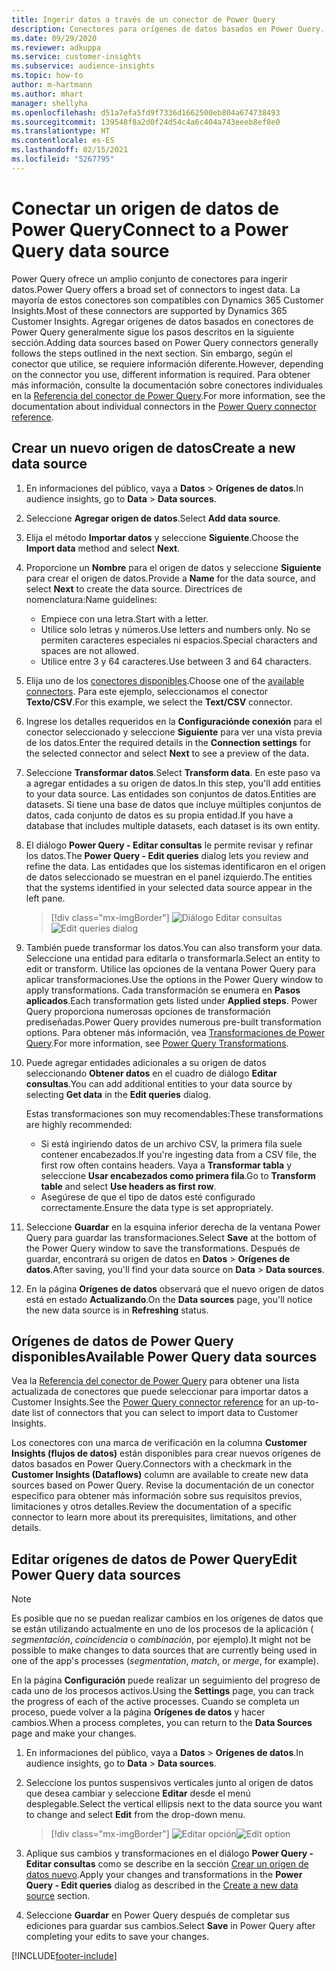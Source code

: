 ```yaml
---
title: Ingerir datos a través de un conector de Power Query
description: Conectores para orígenes de datos basados en Power Query.
ms.date: 09/29/2020
ms.reviewer: adkuppa
ms.service: customer-insights
ms.subservice: audience-insights
ms.topic: how-to
author: m-hartmann
ms.author: mhart
manager: shellyha
ms.openlocfilehash: d51a7efa5fd9f7336d1662500eb804a674738493
ms.sourcegitcommit: 139548f8a2d0f24d54c4a6c404a743eeeb8ef8e0
ms.translationtype: HT
ms.contentlocale: es-ES
ms.lasthandoff: 02/15/2021
ms.locfileid: "5267795"
---
```

# <a name="connect-to-a-power-query-data-source"></a><span data-ttu-id="7dbc2-103">Conectar un origen de datos de Power Query</span><span class="sxs-lookup"><span data-stu-id="7dbc2-103">Connect to a Power Query data source</span></span>

<span data-ttu-id="7dbc2-104">Power Query ofrece un amplio conjunto de conectores para ingerir datos.</span><span class="sxs-lookup"><span data-stu-id="7dbc2-104">Power Query offers a broad set of connectors to ingest data.</span></span> <span data-ttu-id="7dbc2-105">La mayoría de estos conectores son compatibles con Dynamics 365 Customer Insights.</span><span class="sxs-lookup"><span data-stu-id="7dbc2-105">Most of these connectors are supported by Dynamics 365 Customer Insights.</span></span> <span data-ttu-id="7dbc2-106">Agregar orígenes de datos basados en conectores de Power Query generalmente sigue los pasos descritos en la siguiente sección.</span><span class="sxs-lookup"><span data-stu-id="7dbc2-106">Adding data sources based on Power Query connectors generally follows the steps outlined in the next section.</span></span> <span data-ttu-id="7dbc2-107">Sin embargo, según el conector que utilice, se requiere información diferente.</span><span class="sxs-lookup"><span data-stu-id="7dbc2-107">However, depending on the connector you use, different information is required.</span></span> <span data-ttu-id="7dbc2-108">Para obtener más información, consulte la documentación sobre conectores individuales en la [Referencia del conector de Power Query](https://docs.microsoft.com/power-query/connectors/).</span><span class="sxs-lookup"><span data-stu-id="7dbc2-108">For more information, see the documentation about individual connectors in the [Power Query connector reference](https://docs.microsoft.com/power-query/connectors/).</span></span>

## <a name="create-a-new-data-source"></a><span data-ttu-id="7dbc2-109">Crear un nuevo origen de datos</span><span class="sxs-lookup"><span data-stu-id="7dbc2-109">Create a new data source</span></span>

1. <span data-ttu-id="7dbc2-110">En informaciones del público, vaya a **Datos** > **Orígenes de datos**.</span><span class="sxs-lookup"><span data-stu-id="7dbc2-110">In audience insights, go to **Data** > **Data sources**.</span></span>

1. <span data-ttu-id="7dbc2-111">Seleccione **Agregar origen de datos**.</span><span class="sxs-lookup"><span data-stu-id="7dbc2-111">Select **Add data source**.</span></span>

1. <span data-ttu-id="7dbc2-112">Elija el método **Importar datos** y seleccione **Siguiente**.</span><span class="sxs-lookup"><span data-stu-id="7dbc2-112">Choose the **Import data** method and select **Next**.</span></span>

1. <span data-ttu-id="7dbc2-113">Proporcione un **Nombre** para el origen de datos y seleccione **Siguiente** para crear el origen de datos.</span><span class="sxs-lookup"><span data-stu-id="7dbc2-113">Provide a **Name** for the data source, and select **Next** to create the data source.</span></span> <span data-ttu-id="7dbc2-114">Directrices de nomenclatura:</span><span class="sxs-lookup"><span data-stu-id="7dbc2-114">Name guidelines:</span></span> 
   - <span data-ttu-id="7dbc2-115">Empiece con una letra.</span><span class="sxs-lookup"><span data-stu-id="7dbc2-115">Start with a letter.</span></span>
   - <span data-ttu-id="7dbc2-116">Utilice solo letras y números.</span><span class="sxs-lookup"><span data-stu-id="7dbc2-116">Use letters and numbers only.</span></span> <span data-ttu-id="7dbc2-117">No se permiten caracteres especiales ni espacios.</span><span class="sxs-lookup"><span data-stu-id="7dbc2-117">Special characters and spaces are not allowed.</span></span>
   - <span data-ttu-id="7dbc2-118">Utilice entre 3 y 64 caracteres.</span><span class="sxs-lookup"><span data-stu-id="7dbc2-118">Use between 3 and 64 characters.</span></span>

1. <span data-ttu-id="7dbc2-119">Elija uno de los [conectores disponibles](#available-power-query-data-sources).</span><span class="sxs-lookup"><span data-stu-id="7dbc2-119">Choose one of the [available connectors](#available-power-query-data-sources).</span></span> <span data-ttu-id="7dbc2-120">Para este ejemplo, seleccionamos el conector **Texto/CSV**.</span><span class="sxs-lookup"><span data-stu-id="7dbc2-120">For this example, we select the **Text/CSV** connector.</span></span>

1. <span data-ttu-id="7dbc2-121">Ingrese los detalles requeridos en la **Configuraciónde conexión** para el conector seleccionado y seleccione **Siguiente** para ver una vista previa de los datos.</span><span class="sxs-lookup"><span data-stu-id="7dbc2-121">Enter the required details in the **Connection settings** for the selected connector and select **Next** to see a preview of the data.</span></span>

1. <span data-ttu-id="7dbc2-122">Seleccione **Transformar datos**.</span><span class="sxs-lookup"><span data-stu-id="7dbc2-122">Select **Transform data**.</span></span> <span data-ttu-id="7dbc2-123">En este paso va a agregar entidades a su origen de datos.</span><span class="sxs-lookup"><span data-stu-id="7dbc2-123">In this step, you'll add entities to your data source.</span></span> <span data-ttu-id="7dbc2-124">Las entidades son conjuntos de datos.</span><span class="sxs-lookup"><span data-stu-id="7dbc2-124">Entities are datasets.</span></span> <span data-ttu-id="7dbc2-125">Si tiene una base de datos que incluye múltiples conjuntos de datos, cada conjunto de datos es su propia entidad.</span><span class="sxs-lookup"><span data-stu-id="7dbc2-125">If you have a database that includes multiple datasets, each dataset is its own entity.</span></span>

1. <span data-ttu-id="7dbc2-126">El diálogo **Power Query - Editar consultas** le permite revisar y refinar los datos.</span><span class="sxs-lookup"><span data-stu-id="7dbc2-126">The **Power Query - Edit queries** dialog lets you review and refine the data.</span></span> <span data-ttu-id="7dbc2-127">Las entidades que los sistemas identificaron en el origen de datos seleccionado se muestran en el panel izquierdo.</span><span class="sxs-lookup"><span data-stu-id="7dbc2-127">The entities that the systems identified in your selected data source appear in the left pane.</span></span>

   > [!div class="mx-imgBorder"]
   > <span data-ttu-id="7dbc2-128">![Diálogo Editar consultas](media/data-manager-configure-edit-queries.png "Diálogo Editar consultas")</span><span class="sxs-lookup"><span data-stu-id="7dbc2-128">![Edit queries dialog](media/data-manager-configure-edit-queries.png "Edit queries dialog")</span></span>

1. <span data-ttu-id="7dbc2-129">También puede transformar los datos.</span><span class="sxs-lookup"><span data-stu-id="7dbc2-129">You can also transform your data.</span></span> <span data-ttu-id="7dbc2-130">Seleccione una entidad para editarla o transformarla.</span><span class="sxs-lookup"><span data-stu-id="7dbc2-130">Select an entity to edit or transform.</span></span> <span data-ttu-id="7dbc2-131">Utilice las opciones de la ventana Power Query para aplicar transformaciones.</span><span class="sxs-lookup"><span data-stu-id="7dbc2-131">Use the options in the Power Query window to apply transformations.</span></span> <span data-ttu-id="7dbc2-132">Cada transformación se enumera en **Pasos aplicados**.</span><span class="sxs-lookup"><span data-stu-id="7dbc2-132">Each transformation gets listed under **Applied steps**.</span></span> <span data-ttu-id="7dbc2-133">Power Query proporciona numerosas opciones de transformación prediseñadas.</span><span class="sxs-lookup"><span data-stu-id="7dbc2-133">Power Query provides numerous pre-built transformation options.</span></span> <span data-ttu-id="7dbc2-134">Para obtener más información, vea [Transformaciones de Power Query](https://docs.microsoft.com/power-query/power-query-what-is-power-query#transformations).</span><span class="sxs-lookup"><span data-stu-id="7dbc2-134">For more information, see [Power Query Transformations](https://docs.microsoft.com/power-query/power-query-what-is-power-query#transformations).</span></span>

1. <span data-ttu-id="7dbc2-135">Puede agregar entidades adicionales a su origen de datos seleccionando **Obtener datos** en el cuadro de diálogo **Editar consultas**.</span><span class="sxs-lookup"><span data-stu-id="7dbc2-135">You can add additional entities to your data source by selecting **Get data** in the **Edit queries** dialog.</span></span>

   <span data-ttu-id="7dbc2-136">Estas transformaciones son muy recomendables:</span><span class="sxs-lookup"><span data-stu-id="7dbc2-136">These transformations are highly recommended:</span></span>

   - <span data-ttu-id="7dbc2-137">Si está ingiriendo datos de un archivo CSV, la primera fila suele contener encabezados.</span><span class="sxs-lookup"><span data-stu-id="7dbc2-137">If you're ingesting data from a CSV file, the first row often contains headers.</span></span> <span data-ttu-id="7dbc2-138">Vaya a **Transformar tabla** y seleccione **Usar encabezados como primera fila**.</span><span class="sxs-lookup"><span data-stu-id="7dbc2-138">Go to **Transform table** and select **Use headers as first row**.</span></span>
   - <span data-ttu-id="7dbc2-139">Asegúrese de que el tipo de datos esté configurado correctamente.</span><span class="sxs-lookup"><span data-stu-id="7dbc2-139">Ensure the data type is set appropriately.</span></span>

1. <span data-ttu-id="7dbc2-140">Seleccione **Guardar** en la esquina inferior derecha de la ventana Power Query para guardar las transformaciones.</span><span class="sxs-lookup"><span data-stu-id="7dbc2-140">Select **Save** at the bottom of the Power Query window to save the transformations.</span></span> <span data-ttu-id="7dbc2-141">Después de guardar, encontrará su origen de datos en **Datos** > **Orígenes de datos**.</span><span class="sxs-lookup"><span data-stu-id="7dbc2-141">After saving, you'll find your data source on **Data** > **Data sources**.</span></span>

1. <span data-ttu-id="7dbc2-142">En la página **Orígenes de datos** observará que el nuevo origen de datos está en estado **Actualizando**.</span><span class="sxs-lookup"><span data-stu-id="7dbc2-142">On the **Data sources** page, you'll notice the new data source is in **Refreshing** status.</span></span>

## <a name="available-power-query-data-sources"></a><span data-ttu-id="7dbc2-143">Orígenes de datos de Power Query disponibles</span><span class="sxs-lookup"><span data-stu-id="7dbc2-143">Available Power Query data sources</span></span>

<span data-ttu-id="7dbc2-144">Vea la [Referencia del conector de Power Query](https://docs.microsoft.com/power-query/connectors/) para obtener una lista actualizada de conectores que puede seleccionar para importar datos a Customer Insights.</span><span class="sxs-lookup"><span data-stu-id="7dbc2-144">See the [Power Query connector reference](https://docs.microsoft.com/power-query/connectors/) for an up-to-date list of connectors that you can select to import data to Customer Insights.</span></span> 

<span data-ttu-id="7dbc2-145">Los conectores con una marca de verificación en la columna **Customer Insights (flujos de datos)** están disponibles para crear nuevos orígenes de datos basados en Power Query.</span><span class="sxs-lookup"><span data-stu-id="7dbc2-145">Connectors with a checkmark in the **Customer Insights (Dataflows)** column are available to create new data sources based on Power Query.</span></span> <span data-ttu-id="7dbc2-146">Revise la documentación de un conector específico para obtener más información sobre sus requisitos previos, limitaciones y otros detalles.</span><span class="sxs-lookup"><span data-stu-id="7dbc2-146">Review the documentation of a specific connector to learn more about its prerequisites, limitations, and other details.</span></span>

## <a name="edit-power-query-data-sources"></a><span data-ttu-id="7dbc2-147">Editar orígenes de datos de Power Query</span><span class="sxs-lookup"><span data-stu-id="7dbc2-147">Edit Power Query data sources</span></span>

> [!NOTE]
> <span data-ttu-id="7dbc2-148">Es posible que no se puedan realizar cambios en los orígenes de datos que se están utilizando actualmente en uno de los procesos de la aplicación ( *segmentación*, *coincidencia* o *combinación*, por ejemplo).</span><span class="sxs-lookup"><span data-stu-id="7dbc2-148">It might not be possible to make changes to data sources that are currently being used in one of the app's processes (*segmentation*, *match*, or *merge*, for example).</span></span> 
>
> <span data-ttu-id="7dbc2-149">En la página **Configuración** puede realizar un seguimiento del progreso de cada uno de los procesos activos.</span><span class="sxs-lookup"><span data-stu-id="7dbc2-149">Using the **Settings** page, you can track the progress of each of the active processes.</span></span> <span data-ttu-id="7dbc2-150">Cuando se completa un proceso, puede volver a la página **Orígenes de datos** y hacer cambios.</span><span class="sxs-lookup"><span data-stu-id="7dbc2-150">When a process completes, you can return to the **Data Sources** page and make your changes.</span></span>

1. <span data-ttu-id="7dbc2-151">En informaciones del público, vaya a **Datos** > **Orígenes de datos**.</span><span class="sxs-lookup"><span data-stu-id="7dbc2-151">In audience insights, go to **Data** > **Data sources**.</span></span>

2. <span data-ttu-id="7dbc2-152">Seleccione los puntos suspensivos verticales junto al origen de datos que desea cambiar y seleccione **Editar** desde el menú desplegable.</span><span class="sxs-lookup"><span data-stu-id="7dbc2-152">Select the vertical ellipsis next to the data source you want to change and select **Edit** from the drop-down menu.</span></span>

   > [!div class="mx-imgBorder"]
   > <span data-ttu-id="7dbc2-153">![Editar opción](media/edit-option-data-sources.png "Editar opción")</span><span class="sxs-lookup"><span data-stu-id="7dbc2-153">![Edit option](media/edit-option-data-sources.png "Edit option")</span></span>

3. <span data-ttu-id="7dbc2-154">Aplique sus cambios y transformaciones en el diálogo **Power Query - Editar consultas** como se describe en la sección [Crear un origen de datos nuevo](#create-a-new-data-source).</span><span class="sxs-lookup"><span data-stu-id="7dbc2-154">Apply your changes and transformations in the **Power Query - Edit queries** dialog as described in the [Create a new data source](#create-a-new-data-source) section.</span></span>

4. <span data-ttu-id="7dbc2-155">Seleccione **Guardar** en Power Query después de completar sus ediciones para guardar sus cambios.</span><span class="sxs-lookup"><span data-stu-id="7dbc2-155">Select **Save** in Power Query after completing your edits to save your changes.</span></span>


[!INCLUDE[footer-include](../includes/footer-banner.md)]
